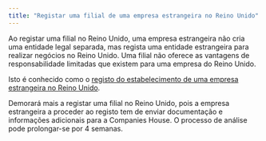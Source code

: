 ```yaml
---
title: "Registar uma filial de uma empresa estrangeira no Reino Unido"
---
```

Ao registar uma filial no Reino Unido, uma empresa estrangeira não cria uma entidade legal separada, mas regista uma entidade estrangeira para realizar negócios no Reino Unido. Uma filial não oferece as vantagens de responsabilidade limitadas que existem para uma empresa do Reino Unido. 

Isto é conhecido como o [registo do estabelecimento de uma empresa estrangeira no Reino Unido](https://www.gov.uk/government/publications/register-a-uk-establishment-of-an-overseas-company-os-in01).

Demorará mais a registar uma filial no Reino Unido, pois a empresa estrangeira a proceder ao registo tem de enviar documentação e informações adicionais para a Companies House. O processo de análise pode prolongar-se por 4 semanas.
